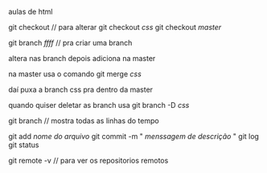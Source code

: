 aulas de html

git checkout // para alterar
git checkout *css*
git checkout *master*


git branch *ffff* // pra criar uma branch 


altera nas branch depois adiciona na master

na master usa o comando
git merge *css*


daí puxa a branch css pra dentro da master

quando quiser deletar as branch usa
git branch -D *css*


git branch // mostra todas as linhas do tempo


git add *nome do arquivo*
git commit -m " *menssagem de descrição* "
git log
git status

git remote -v // para ver os repositorios remotos

